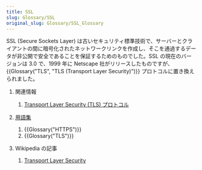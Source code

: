 ```yaml
---
title: SSL
slug: Glossary/SSL
original_slug: Glossary/SSL_Glossary
---
```


SSL (Secure Sockets Layer) は古いセキュリティ標準技術で、サーバーとクライアントの間に暗号化されたネットワークリンクを作成し、そこを通過するデータが非公開で安全であることを保証するためのものでした。SSL の現在のバージョンは 3.0 で、1999 年に Netscape 社がリリースしたものですが、{{Glossary("TLS", "TLS (Transport Layer Security)")}} プロトコルに置き換えられました。

1. 関連情報

   1. [Transport Layer Security (TLS) プロトコル](/ja/docs/Web/Security/Transport_Layer_Security)

2. [用語集](/ja/docs/Glossary)

   1. {{Glossary("HTTPS")}}
   2. {{Glossary("TLS")}}

3. Wikipedia の記事

   1. [Transport Layer Security](https://ja.wikipedia.org/wiki/Transport_Layer_Security)
